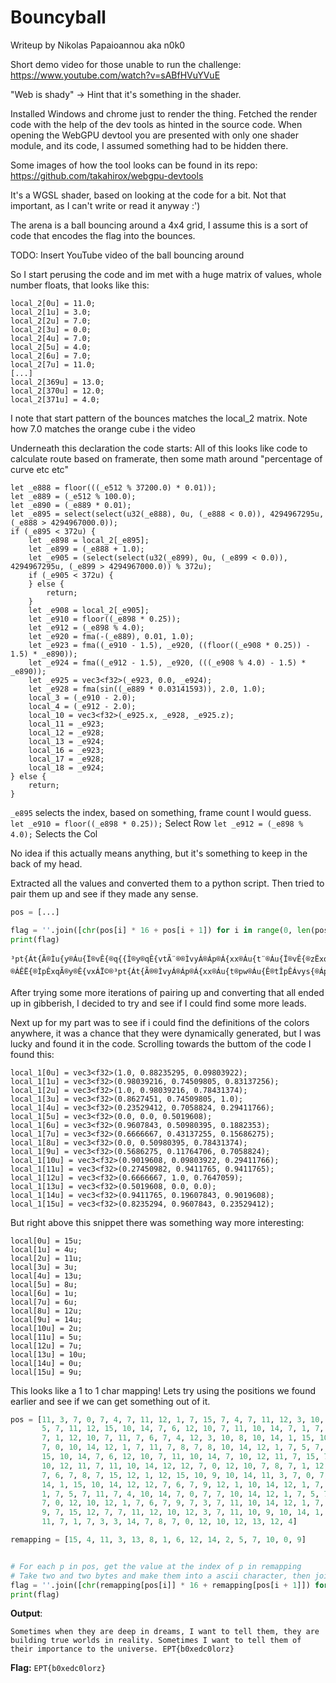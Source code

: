 # Bouncyball
Writeup by Nikolas Papaioannou aka n0k0


Short demo video for those unable to run the challenge:
https://www.youtube.com/watch?v=sABfHVuYVuE


"Web is shady" -> Hint that it's something in the shader.

Installed Windows and chrome just to render the thing.
Fetched the render code with the help of the dev tools as hinted in the source code.
When opening the WebGPU devtool you are presented with only one shader module, and its code, I assumed something had to be hidden there.

Some images of how the tool looks can be found in its repo:
https://github.com/takahirox/webgpu-devtools


It's a WGSL shader, based on looking at the code for a bit. Not that important, as I can't write or read it anyway :')

The arena is a ball bouncing around a 4x4 grid, I assume this is a sort of code that encodes the flag into the bounces.

TODO: Insert YouTube video of the ball bouncing around

So I start perusing the code and im met with a huge matrix of values, whole number floats, that looks like this:

```wgsl
local_2[0u] = 11.0;
local_2[1u] = 3.0;
local_2[2u] = 7.0;
local_2[3u] = 0.0;
local_2[4u] = 7.0;
local_2[5u] = 4.0;
local_2[6u] = 7.0;
local_2[7u] = 11.0;
[...]
local_2[369u] = 13.0;
local_2[370u] = 12.0;
local_2[371u] = 4.0;
```

I note that start pattern of the bounces matches the local_2 matrix. Note how 7.0 matches the orange cube i the video


Underneath this declaration the code starts:
All of this looks like code to calculate route based on framerate, then some math around "percentage of curve etc etc"

```wgsl
let _e888 = floor(((_e512 % 37200.0) * 0.01));
let _e889 = (_e512 % 100.0);
let _e890 = (_e889 * 0.01);
let _e895 = select(select(u32(_e888), 0u, (_e888 < 0.0)), 4294967295u, (_e888 > 4294967000.0));
if (_e895 < 372u) {
    let _e898 = local_2[_e895];
    let _e899 = (_e888 + 1.0);
    let _e905 = (select(select(u32(_e899), 0u, (_e899 < 0.0)), 4294967295u, (_e899 > 4294967000.0)) % 372u);
    if (_e905 < 372u) {
    } else {
        return;
    }
    let _e908 = local_2[_e905];
    let _e910 = floor((_e898 * 0.25));
    let _e912 = (_e898 % 4.0);
    let _e920 = fma(-(_e889), 0.01, 1.0);
    let _e923 = fma((_e910 - 1.5), _e920, ((floor((_e908 * 0.25)) - 1.5) * _e890));
    let _e924 = fma((_e912 - 1.5), _e920, (((_e908 % 4.0) - 1.5) * _e890));
    let _e925 = vec3<f32>(_e923, 0.0, _e924);
    let _e928 = fma(sin((_e889 * 0.03141593)), 2.0, 1.0);
    local_3 = (_e910 - 2.0);
    local_4 = (_e912 - 2.0);
    local_10 = vec3<f32>(_e925.x, _e928, _e925.z);
    local_11 = _e923;
    local_12 = _e928;
    local_13 = _e924;
    local_16 = _e923;
    local_17 = _e928;
    local_18 = _e924;
} else {
    return;
}
```

`_e895` selects the index, based on something, frame count I would guess.
`let _e910 = floor((_e898 * 0.25));` Select Row
`let _e912 = (_e898 % 4.0);` Selects the Col

No idea if this actually means anything, but it's something to keep in the back of my head.

Extracted all the values and converted them to a python script. Then tried to pair them up and see if they made any sense.

```python
pos = [...]

flag = ''.join([chr(pos[i] * 16 + pos[i + 1]) for i in range(0, len(pos), 2)])
print(flag)

```
```
³pt{Át{Ã®Ìu{y®Áu{Ï®vÊ{®q{{Î®y®qÊ{vtÃ¨®®ÌvyÁ®Áp®Á{xx®Áu{t¨®Áu{Ï®vÊ{®zËxqy|®ÁÊË{®ÌpÊxqÃ®y®Ê{vxÁÏ©®³pt{Át{Ã®®ÌvyÁ®Áp®Á{xx®Áu{t®pw®Áu{Ê®tÎpÊÁvys{®Áp®Áu{®ËyÇ{ÊÃ{©®¾±Âz>Å{qs>xpÊÍÄ
```

After trying some more iterations of pairing up and converting that all ended up in gibberish, I decided to try and see if I could find some more leads.

Next up for my part was to see if i could find the definitions of the colors anywhere, it was a chance that they were dynamically generated, but I was lucky and found it in the code.
Scrolling towards the buttom of the code I found this:
```wgsl
local_1[0u] = vec3<f32>(1.0, 0.88235295, 0.09803922);
local_1[1u] = vec3<f32>(0.98039216, 0.74509805, 0.83137256);
local_1[2u] = vec3<f32>(1.0, 0.98039216, 0.78431374);
local_1[3u] = vec3<f32>(0.8627451, 0.74509805, 1.0);
local_1[4u] = vec3<f32>(0.23529412, 0.7058824, 0.29411766);
local_1[5u] = vec3<f32>(0.0, 0.0, 0.5019608);
local_1[6u] = vec3<f32>(0.9607843, 0.50980395, 0.1882353);
local_1[7u] = vec3<f32>(0.6666667, 0.43137255, 0.15686275);
local_1[8u] = vec3<f32>(0.0, 0.50980395, 0.78431374);
local_1[9u] = vec3<f32>(0.5686275, 0.11764706, 0.7058824);
local_1[10u] = vec3<f32>(0.9019608, 0.09803922, 0.29411766);
local_1[11u] = vec3<f32>(0.27450982, 0.9411765, 0.9411765);
local_1[12u] = vec3<f32>(0.6666667, 1.0, 0.7647059);
local_1[13u] = vec3<f32>(0.5019608, 0.0, 0.0);
local_1[14u] = vec3<f32>(0.9411765, 0.19607843, 0.9019608);
local_1[15u] = vec3<f32>(0.8235294, 0.9607843, 0.23529412);
```

But right above this snippet there was something way more interesting:
```wgsl
local[0u] = 15u;
local[1u] = 4u;
local[2u] = 11u;
local[3u] = 3u;
local[4u] = 13u;
local[5u] = 8u;
local[6u] = 1u;
local[7u] = 6u;
local[8u] = 12u;
local[9u] = 14u;
local[10u] = 2u;
local[11u] = 5u;
local[12u] = 7u;
local[13u] = 10u;
local[14u] = 0u;
local[15u] = 9u;
```

This looks like a 1 to 1 char mapping! Lets try using the positions we found earlier and see if we can get something out of it.

```python
pos = [11, 3, 7, 0, 7, 4, 7, 11, 12, 1, 7, 15, 7, 4, 7, 11, 12, 3, 10, 14, 12, 12, 7, 5, 7, 11, 7, 9, 10, 14, 12, 1, 7,
       5, 7, 11, 12, 15, 10, 14, 7, 6, 12, 10, 7, 11, 10, 14, 7, 1, 7, 11, 7, 11, 12, 14, 10, 14, 7, 15, 7, 9, 10, 14,
       7, 1, 12, 10, 7, 11, 7, 6, 7, 4, 12, 3, 10, 8, 10, 14, 1, 15, 10, 14, 12, 12, 7, 6, 7, 9, 12, 1, 10, 14, 12, 1,
       7, 0, 10, 14, 12, 1, 7, 11, 7, 8, 7, 8, 10, 14, 12, 1, 7, 5, 7, 11, 7, 4, 10, 8, 10, 14, 12, 1, 7, 5, 7, 11, 12,
       15, 10, 14, 7, 6, 12, 10, 7, 11, 10, 14, 7, 10, 12, 11, 7, 15, 7, 8, 7, 1, 7, 15, 7, 9, 7, 12, 10, 14, 12, 1, 12,
       10, 12, 11, 7, 11, 10, 14, 12, 12, 7, 0, 12, 10, 7, 8, 7, 1, 12, 3, 10, 14, 7, 15, 7, 9, 10, 14, 12, 10, 7, 11,
       7, 6, 7, 8, 7, 15, 12, 1, 12, 15, 10, 9, 10, 14, 11, 3, 7, 0, 7, 4, 7, 11, 12, 1, 7, 15, 7, 4, 7, 11, 12, 3, 10,
       14, 1, 15, 10, 14, 12, 12, 7, 6, 7, 9, 12, 1, 10, 14, 12, 1, 7, 0, 10, 14, 12, 1, 7, 11, 7, 8, 7, 8, 10, 14, 12,
       1, 7, 5, 7, 11, 7, 4, 10, 14, 7, 0, 7, 7, 10, 14, 12, 1, 7, 5, 7, 11, 7, 15, 12, 10, 10, 14, 7, 15, 7, 4, 12, 14,
       7, 0, 12, 10, 12, 1, 7, 6, 7, 9, 7, 3, 7, 11, 10, 14, 12, 1, 7, 0, 10, 14, 12, 1, 7, 5, 7, 11, 10, 14, 12, 11, 7,
       9, 7, 15, 12, 7, 7, 11, 12, 10, 12, 3, 7, 11, 10, 9, 10, 14, 1, 11, 11, 14, 11, 1, 12, 2, 7, 10, 3, 14, 12, 5, 7,
       11, 7, 1, 7, 3, 3, 14, 7, 8, 7, 0, 12, 10, 12, 13, 12, 4]

remapping = [15, 4, 11, 3, 13, 8, 1, 6, 12, 14, 2, 5, 7, 10, 0, 9]


# For each p in pos, get the value at the index of p in remapping
# Take two and two bytes and make them into a ascii character, then join them all together
flag = ''.join([chr(remapping[pos[i]] * 16 + remapping[pos[i + 1]]) for i in range(0, len(pos), 2)])
print(flag)
```

**Output**:
```
Sometimes when they are deep in dreams, I want to tell them, they are building true worlds in reality. Sometimes I want to tell them of their importance to the universe. EPT{b0xedc0lorz}
```

**Flag:** `EPT{b0xedc0lorz}`
